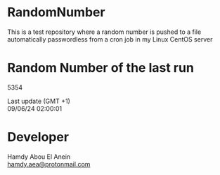 # RandomNumber    
This is a test repository where a random number is pushed to a file automatically passwordless from a cron job in my Linux CentOS server    
# Random Number of the last run   
5354
      
Last update (GMT +1)    
09/06/24 02:00:01
# Developer    
Hamdy Abou El Anein   
hamdy.aea@protonmail.com
